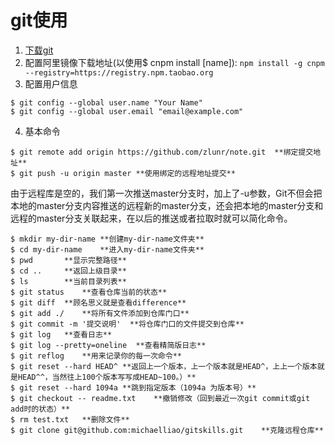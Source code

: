 # git使用
1. [下载git](https://git-scm.com/downloads)
2. 配置阿里镜像下载地址(以使用$ cnpm install [name]):
`npm install -g cnpm --registry=https://registry.npm.taobao.org`
3. 配置用户信息
``` 全局配置
$ git config --global user.name "Your Name"
$ git config --global user.email "email@example.com"
```
4. 基本命令
```
$ git remote add origin https://github.com/zlunr/note.git  **绑定提交地址**
$ git push -u origin master **使用绑定的远程地址提交**
```
由于远程库是空的，我们第一次推送master分支时，加上了-u参数，Git不但会把本地的master分支内容推送的远程新的master分支，还会把本地的master分支和远程的master分支关联起来，在以后的推送或者拉取时就可以简化命令。
```
$ mkdir my-dir-name **创建my-dir-name文件夹**
$ cd my-dir-name    **进入my-dir-name文件夹**
$ pwd       **显示完整路径**
$ cd ..     **返回上级目录**
$ ls        **当前目录列表**
$ git status    **查看仓库当前的状态**
$ git diff  **顾名思义就是查看difference**
$ git add ./    **将所有文件添加到仓库门口**
$ git commit -m '提交说明'  **将仓库门口的文件提交到仓库**
$ git log   **查看日志**
$ git log --pretty=oneline  **查看精简版日志**
$ git reflog    **用来记录你的每一次命令**
$ git reset --hard HEAD^ **返回上一个版本，上一个版本就是HEAD^，上上一个版本就是HEAD^^，当然往上100个版本写写成HEAD~100。）**
$ git reset --hard 1094a **跳到指定版本（1094a 为版本号）**
$ git checkout -- readme.txt    **撤销修改（回到最近一次git commit或git add时的状态）**
$ rm test.txt   **删除文件**
$ git clone git@github.com:michaelliao/gitskills.git    **克隆远程仓库**
```